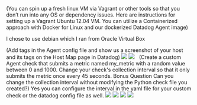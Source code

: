 (You can spin up a fresh linux VM via Vagrant or other tools so that you don’t run into any OS or dependency issues. Here are instructions for setting up a Vagrant Ubuntu 12.04 VM. You can utilize a Containerized approach with Docker for Linux and our dockerized Datadog Agent image)

  I chose to use debian which I ran from Oracle Virtual Box
  
(Add tags in the Agent config file and show us a screenshot of your host and its tags on the Host Map page in Datadog)
  <img src="https://github.com/Pilotreborn/hiring-engineers/blob/master/Screenshots/Agent_Tag_Config.PNG?raw=true" />
  <img src="https://github.com/Pilotreborn/hiring-engineers/blob/master/Screenshots/Tags%20Host%20Map.PNG?raw=true" />
  
(Create a custom Agent check that submits a metric named my_metric with a random value between 0 and 1000.
Change your check's collection interval so that it only submits the metric once every 45 seconds.
Bonus Question Can you change the collection interval without modifying the Python check file you created?)
Yes you can configure the interval in the yaml file for your custom check or the datadog config file as well.
 <img src="https://github.com/Pilotreborn/hiring-engineers/blob/master/Screenshots/my_metric%20check%201.PNG?raw=true" />
 <img src="https://github.com/Pilotreborn/hiring-engineers/blob/master/Screenshots/my_metric_yaml.PNG?raw=true" />
 <img src="https://github.com/Pilotreborn/hiring-engineers/blob/master/Screenshots/my_metric_collection_interval.PNG?raw=true" />
 <img src="https://github.com/Pilotreborn/hiring-engineers/blob/master/Screenshots/my_metric_py.PNG?raw=true" />
 
 

